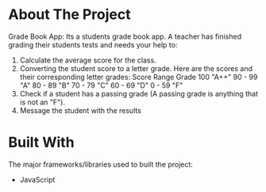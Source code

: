 # About The Project

Grade Book App: Its a students grade book app.
A teacher has finished grading their students tests and needs your help to:

1. Calculate the average score for the class.
2. Converting the student score to a letter grade.
   Here are the scores and their corresponding letter grades:
   Score Range Grade
   100 "A++"
   90 - 99 "A"
   80 - 89 "B"
   70 - 79 "C"
   60 - 69 "D"
   0 - 59 "F"
3. Check if a student has a passing grade (A passing grade is anything that is not an "F").
4. Message the student with the results

# Built With

The major frameworks/libraries used to built the project:

-   JavaScript

